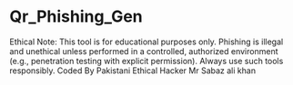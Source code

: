 # Qr_Phishing_Gen
Ethical Note: This tool is for educational purposes only. Phishing is illegal and unethical unless performed in a controlled, authorized environment (e.g., penetration testing with explicit permission). Always use such tools responsibly. Coded By Pakistani Ethical Hacker Mr Sabaz ali khan
